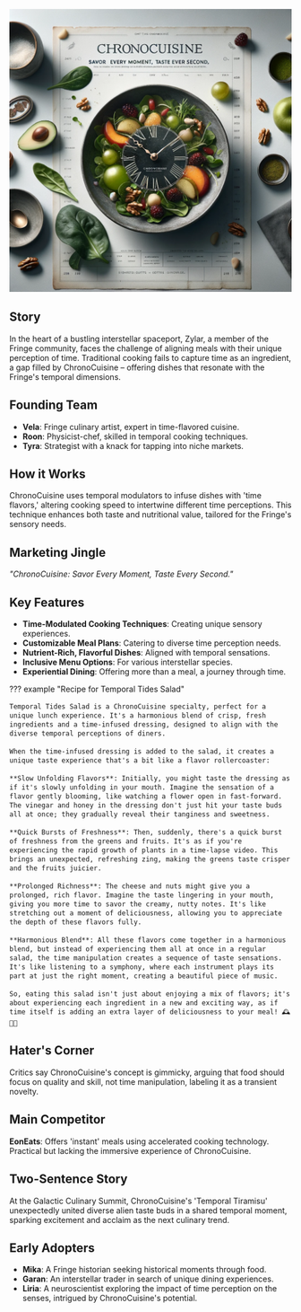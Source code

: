 ![ChronoCuisine](../assets/2.png)

## Story

In the heart of a bustling interstellar spaceport, Zylar, a member of the Fringe community, faces the challenge of aligning meals with their unique perception of time. Traditional cooking fails to capture time as an ingredient, a gap filled by ChronoCuisine – offering dishes that resonate with the Fringe's temporal dimensions.

## Founding Team

- **Vela**: Fringe culinary artist, expert in time-flavored cuisine.
- **Roon**: Physicist-chef, skilled in temporal cooking techniques.
- **Tyra**: Strategist with a knack for tapping into niche markets.

## How it Works

ChronoCuisine uses temporal modulators to infuse dishes with 'time flavors,' altering cooking speed to intertwine different time perceptions. This technique enhances both taste and nutritional value, tailored for the Fringe's sensory needs.

## Marketing Jingle

_"ChronoCuisine: Savor Every Moment, Taste Every Second."_

## Key Features

- **Time-Modulated Cooking Techniques**: Creating unique sensory experiences.
- **Customizable Meal Plans**: Catering to diverse time perception needs.
- **Nutrient-Rich, Flavorful Dishes**: Aligned with temporal sensations.
- **Inclusive Menu Options**: For various interstellar species.
- **Experiential Dining**: Offering more than a meal, a journey through time.

??? example "Recipe for Temporal Tides Salad"

    Temporal Tides Salad is a ChronoCuisine specialty, perfect for a unique lunch experience. It's a harmonious blend of crisp, fresh ingredients and a time-infused dressing, designed to align with the diverse temporal perceptions of diners.

    When the time-infused dressing is added to the salad, it creates a unique taste experience that's a bit like a flavor rollercoaster:

    **Slow Unfolding Flavors**: Initially, you might taste the dressing as if it's slowly unfolding in your mouth. Imagine the sensation of a flavor gently blooming, like watching a flower open in fast-forward. The vinegar and honey in the dressing don't just hit your taste buds all at once; they gradually reveal their tanginess and sweetness.

    **Quick Bursts of Freshness**: Then, suddenly, there's a quick burst of freshness from the greens and fruits. It's as if you're experiencing the rapid growth of plants in a time-lapse video. This brings an unexpected, refreshing zing, making the greens taste crisper and the fruits juicier.

    **Prolonged Richness**: The cheese and nuts might give you a prolonged, rich flavor. Imagine the taste lingering in your mouth, giving you more time to savor the creamy, nutty notes. It's like stretching out a moment of deliciousness, allowing you to appreciate the depth of these flavors fully.

    **Harmonious Blend**: All these flavors come together in a harmonious blend, but instead of experiencing them all at once in a regular salad, the time manipulation creates a sequence of taste sensations. It's like listening to a symphony, where each instrument plays its part at just the right moment, creating a beautiful piece of music.

    So, eating this salad isn't just about enjoying a mix of flavors; it's about experiencing each ingredient in a new and exciting way, as if time itself is adding an extra layer of deliciousness to your meal! 🕰️🥗✨

## Hater's Corner

Critics say ChronoCuisine's concept is gimmicky, arguing that food should focus on quality and skill, not time manipulation, labeling it as a transient novelty.

## Main Competitor

**EonEats**: Offers 'instant' meals using accelerated cooking technology. Practical but lacking the immersive experience of ChronoCuisine.

## Two-Sentence Story

At the Galactic Culinary Summit, ChronoCuisine's 'Temporal Tiramisu' unexpectedly united diverse alien taste buds in a shared temporal moment, sparking excitement and acclaim as the next culinary trend.

## Early Adopters

- **Mika**: A Fringe historian seeking historical moments through food.
- **Garan**: An interstellar trader in search of unique dining experiences.
- **Liria**: A neuroscientist exploring the impact of time perception on the senses, intrigued by ChronoCuisine's potential.

